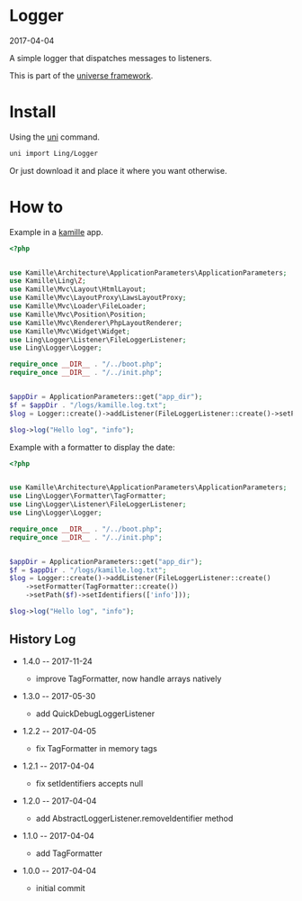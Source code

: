 Logger
===========
2017-04-04



A simple logger that dispatches messages to listeners.


This is part of the [universe framework](https://github.com/karayabin/universe-snapshot).


Install
==========
Using the [uni](https://github.com/lingtalfi/universe-naive-importer) command.
```bash
uni import Ling/Logger
```

Or just download it and place it where you want otherwise.


How to
==========

Example in a [kamille](https://github.com/lingtalfi/kamille) app.

```php
<?php


use Kamille\Architecture\ApplicationParameters\ApplicationParameters;
use Kamille\Ling\Z;
use Kamille\Mvc\Layout\HtmlLayout;
use Kamille\Mvc\LayoutProxy\LawsLayoutProxy;
use Kamille\Mvc\Loader\FileLoader;
use Kamille\Mvc\Position\Position;
use Kamille\Mvc\Renderer\PhpLayoutRenderer;
use Kamille\Mvc\Widget\Widget;
use Ling\Logger\Listener\FileLoggerListener;
use Ling\Logger\Logger;

require_once __DIR__ . "/../boot.php";
require_once __DIR__ . "/../init.php";


$appDir = ApplicationParameters::get("app_dir");
$f = $appDir . "/logs/kamille.log.txt";
$log = Logger::create()->addListener(FileLoggerListener::create()->setPath($f)->setIdentifiers(['info']));

$log->log("Hello log", "info");

```


Example with a formatter to display the date:


```php
<?php


use Kamille\Architecture\ApplicationParameters\ApplicationParameters;
use Ling\Logger\Formatter\TagFormatter;
use Ling\Logger\Listener\FileLoggerListener;
use Ling\Logger\Logger;

require_once __DIR__ . "/../boot.php";
require_once __DIR__ . "/../init.php";


$appDir = ApplicationParameters::get("app_dir");
$f = $appDir . "/logs/kamille.log.txt";
$log = Logger::create()->addListener(FileLoggerListener::create()
    ->setFormatter(TagFormatter::create())
    ->setPath($f)->setIdentifiers(['info']));

$log->log("Hello log", "info");

```





History Log
------------------
    
- 1.4.0 -- 2017-11-24

    - improve TagFormatter, now handle arrays natively
    
- 1.3.0 -- 2017-05-30

    - add QuickDebugLoggerListener
    
- 1.2.2 -- 2017-04-05

    - fix TagFormatter in memory tags
    
- 1.2.1 -- 2017-04-04

    - fix setIdentifiers accepts null
    
- 1.2.0 -- 2017-04-04

    - add AbstractLoggerListener.removeIdentifier method
    

- 1.1.0 -- 2017-04-04

    - add TagFormatter    
    
    
- 1.0.0 -- 2017-04-04

    - initial commit